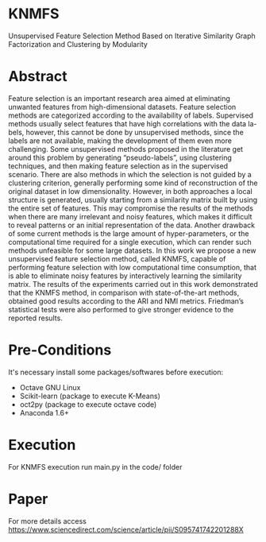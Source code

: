 # KNMFS
Unsupervised Feature Selection Method Based on Iterative Similarity Graph Factorization and Clustering by Modularity

# Abstract

Feature selection is an important research area aimed at eliminating unwanted features from high-dimensional datasets. Feature selection methods are categorized according to the availability of labels. Supervised methods usually select features that have high correlations with the data la-
bels, however, this cannot be done by unsupervised methods, since the labels are not available, making the development of them even more challenging. Some unsupervised methods proposed in the literature get around this problem by generating “pseudo-labels”, using clustering techniques, and then making feature selection as in the supervised scenario. There are also methods in which the selection is not guided by a clustering criterion, generally performing some kind of reconstruction of the original dataset in low dimensionality. However, in both approaches a local structure is generated, usually starting from a similarity matrix built by using the entire set of features. This may compromise the results of the methods when there are many irrelevant and noisy features, which makes it difficult to reveal patterns or an initial representation of the data. Another drawback of some current methods is the large amount of hyper-parameters, or the computational time required for a single execution, which can render such methods unfeasible for some large datasets. In this work we propose a new unsupervised feature selection method, called KNMFS, capable of performing feature selection with low computational time consumption, that is able to eliminate noisy features by interactively learning the similarity matrix. The results of the experiments carried out in this work demonstrated that the KNMFS method, in comparison with state-of-the-art methods, obtained good results according to the ARI and NMI metrics. Friedman’s statistical tests were also performed to give stronger evidence to the reported results.

# Pre-Conditions
It's necessary install some packages/softwares before execution:

- Octave GNU Linux
- Scikit-learn (package to execute K-Means)
- oct2py (package to execute octave code)
- Anaconda 1.6+

# Execution
For KNMFS execution run main.py in the code/ folder

# Paper
For more details access https://www.sciencedirect.com/science/article/pii/S095741742201288X
